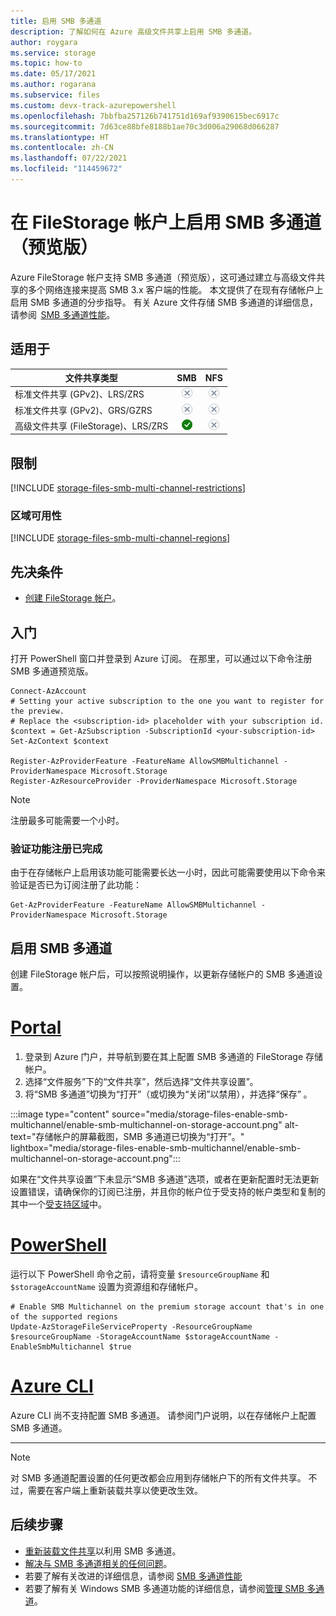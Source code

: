 ```yaml
---
title: 启用 SMB 多通道
description: 了解如何在 Azure 高级文件共享上启用 SMB 多通道。
author: roygara
ms.service: storage
ms.topic: how-to
ms.date: 05/17/2021
ms.author: rogarana
ms.subservice: files
ms.custom: devx-track-azurepowershell
ms.openlocfilehash: 7bbfba257126b741751d169af9390615bec6917c
ms.sourcegitcommit: 7d63ce88bfe8188b1ae70c3d006a29068d066287
ms.translationtype: HT
ms.contentlocale: zh-CN
ms.lasthandoff: 07/22/2021
ms.locfileid: "114459672"
---
```

# <a name="enable-smb-multichannel-on-a-filestorage-account-preview"></a>在 FileStorage 帐户上启用 SMB 多通道（预览版） 

Azure FileStorage 帐户支持 SMB 多通道（预览版），这可通过建立与高级文件共享的多个网络连接来提高 SMB 3.x 客户端的性能。 本文提供了在现有存储帐户上启用 SMB 多通道的分步指导。 有关 Azure 文件存储 SMB 多通道的详细信息，请参阅  [SMB 多通道性能](storage-files-smb-multichannel-performance.md)。

## <a name="applies-to"></a>适用于
| 文件共享类型 | SMB | NFS |
|-|:-:|:-:|
| 标准文件共享 (GPv2)、LRS/ZRS | ![否](../media/icons/no-icon.png) | ![否](../media/icons/no-icon.png) |
| 标准文件共享 (GPv2)、GRS/GZRS | ![否](../media/icons/no-icon.png) | ![否](../media/icons/no-icon.png) |
| 高级文件共享 (FileStorage)、LRS/ZRS | ![是](../media/icons/yes-icon.png) | ![否](../media/icons/no-icon.png) |

## <a name="limitations"></a>限制

[!INCLUDE [storage-files-smb-multi-channel-restrictions](../../../includes/storage-files-smb-multi-channel-restrictions.md)]

### <a name="regional-availability"></a>区域可用性

[!INCLUDE [storage-files-smb-multi-channel-regions](../../../includes/storage-files-smb-multi-channel-regions.md)]

## <a name="prerequisites"></a>先决条件

- [创建 FileStorage 帐户](./storage-how-to-create-file-share.md)。

## <a name="getting-started"></a>入门

打开 PowerShell 窗口并登录到 Azure 订阅。 在那里，可以通过以下命令注册 SMB 多通道预览版。

```azurepowershell
Connect-AzAccount
# Setting your active subscription to the one you want to register for the preview. 
# Replace the <subscription-id> placeholder with your subscription id. 
$context = Get-AzSubscription -SubscriptionId <your-subscription-id> 
Set-AzContext $context

Register-AzProviderFeature -FeatureName AllowSMBMultichannel -ProviderNamespace Microsoft.Storage 
Register-AzResourceProvider -ProviderNamespace Microsoft.Storage 
```

> [!NOTE]
> 注册最多可能需要一个小时。

### <a name="verify-that-feature-registration-is-complete"></a>验证功能注册已完成

由于在存储帐户上启用该功能可能需要长达一小时，因此可能需要使用以下命令来验证是否已为订阅注册了此功能：

```azurepowershell
Get-AzProviderFeature -FeatureName AllowSMBMultichannel -ProviderNamespace Microsoft.Storage
```


## <a name="enable-smb-multichannel"></a>启用 SMB 多通道 
创建 FileStorage 帐户后，可以按照说明操作，以更新存储帐户的 SMB 多通道设置。

# <a name="portal"></a>[Portal](#tab/azure-portal)
1. 登录到 Azure 门户，并导航到要在其上配置 SMB 多通道的 FileStorage 存储帐户。
1. 选择“文件服务”下的“文件共享”，然后选择“文件共享设置”。
1. 将“SMB 多通道”切换为“打开”（或切换为“关闭”以禁用），并选择“保存” 。

:::image type="content" source="media/storage-files-enable-smb-multichannel/enable-smb-multichannel-on-storage-account.png" alt-text="存储帐户的屏幕截图，SMB 多通道已切换为“打开”。"  lightbox="media/storage-files-enable-smb-multichannel/enable-smb-multichannel-on-storage-account.png":::

如果在“文件共享设置”下未显示“SMB 多通道”选项，或者在更新配置时无法更新设置错误，请确保你的订阅已注册，并且你的帐户位于受支持的帐户类型和复制的其中一个[受支持区域](#regional-availability)中。

# <a name="powershell"></a>[PowerShell](#tab/azure-powershell)

运行以下 PowerShell 命令之前，请将变量 `$resourceGroupName` 和 `$storageAccountName` 设置为资源组和存储帐户。

```azurepowershell
# Enable SMB Multichannel on the premium storage account that's in one of the supported regions
Update-AzStorageFileServiceProperty -ResourceGroupName $resourceGroupName -StorageAccountName $storageAccountName -EnableSmbMultichannel $true 
```

# <a name="azure-cli"></a>[Azure CLI](#tab/azure-cli)
Azure CLI 尚不支持配置 SMB 多通道。 请参阅门户说明，以在存储帐户上配置 SMB 多通道。

---

> [!NOTE]
> 对 SMB 多通道配置设置的任何更改都会应用到存储帐户下的所有文件共享。 不过，需要在客户端上重新装载共享以使更改生效。


## <a name="next-steps"></a>后续步骤 

- [重新装载文件共享](storage-how-to-use-files-windows.md)以利用 SMB 多通道。
- [解决与 SMB 多通道相关的任何问题](storage-troubleshooting-files-performance.md#smb-multichannel-option-not-visible-under-file-share-settings)。
- 若要了解有关改进的详细信息，请参阅 [SMB 多通道性能](storage-files-smb-multichannel-performance.md)
- 若要了解有关 Windows SMB 多通道功能的详细信息，请参阅[管理 SMB 多通道](/azure-stack/hci/manage/manage-smb-multichannel)。
